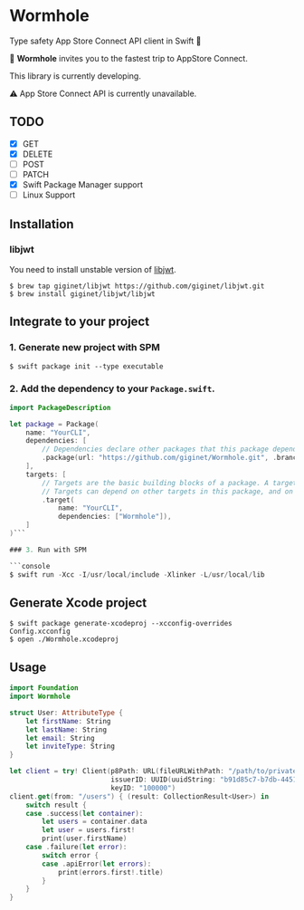 # Wormhole

Type safety App Store Connect API client in Swift :rocket:

:bug: **Wormhole** invites you to the fastest trip to AppStore Connect.

This library is currently developing.

:warning: App Store Connect API is currently unavailable.

## TODO

- [x] GET
- [x] DELETE
- [ ] POST
- [ ] PATCH
- [x] Swift Package Manager support
- [ ] Linux Support

## Installation

### libjwt

You need to install unstable version of [libjwt](https://github.com/benmcollins/libjwt).

```
$ brew tap giginet/libjwt https://github.com/giginet/libjwt.git
$ brew install giginet/libjwt/libjwt
```

## Integrate to your project

### 1. Generate new project with SPM

```console
$ swift package init --type executable
```

### 2. Add the dependency to your `Package.swift`.

```swift
import PackageDescription

let package = Package(
    name: "YourCLI",
    dependencies: [
        // Dependencies declare other packages that this package depends on.
        .package(url: "https://github.com/giginet/Wormhole.git", .branch("master")),
    ],
    targets: [
        // Targets are the basic building blocks of a package. A target can define a module or a test suite.
        // Targets can depend on other targets in this package, and on products in packages which this package depends on.
        .target(
            name: "YourCLI",
            dependencies: ["Wormhole"]),
    ]
)```

### 3. Run with SPM

```console
$ swift run -Xcc -I/usr/local/include -Xlinker -L/usr/local/lib
```

## Generate Xcode project

```console
$ swift package generate-xcodeproj --xcconfig-overrides Config.xcconfig
$ open ./Wormhole.xcodeproj
```

## Usage

```swift
import Foundation
import Wormhole

struct User: AttributeType {
    let firstName: String
    let lastName: String
    let email: String
    let inviteType: String
}

let client = try! Client(p8Path: URL(fileURLWithPath: "/path/to/private_key.p8"), 
                         issuerID: UUID(uuidString: "b91d85c7-b7db-4451-8f3f-9a3c8af9a392")!, 
                         keyID: "100000")
client.get(from: "/users") { (result: CollectionResult<User>) in
    switch result {
    case .success(let container):
        let users = container.data
        let user = users.first!
        print(user.firstName)
    case .failure(let error):
        switch error {
        case .apiError(let errors):
            print(errors.first!.title)
        }
    }
}
```
